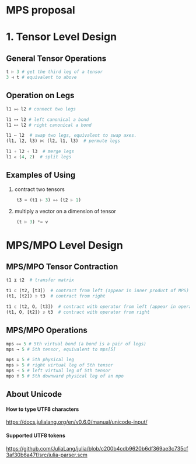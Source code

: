 # MPS proposal

# 1. Tensor Level Design
## General Tensor Operations
```julia
t ⊢ 3 # get the third leg of a tensor
3 ⊣ t # equivalent to above
```

## Operation on Legs
```julia
l1 ⧟ l2 # connect two legs

l1 ⊶ l2 # left canonical a bond
l1 ⊷ l2 # right canonical a bond

l1 ↔ l2  # swap two legs, equivalent to swap axes.
(l1, l2, l3) ⋉ (l2, l1, l3)  # permute legs

l1 ∘ l2 ∘ l3  # merge legs
l1 ⪪ (4, 2)  # split legs
```

## Examples of Using
1. contract two tensors
```julia
    t3 = (t1 ⊢ 3) ⧟ (t2 ⊢ 1)
```
2. multiply a vector on a dimension of tensor
```julia
    (t ⊢ 3) *= v
```

# MPS/MPO Level Design

## MPS/MPO Tensor Contraction
```julia
t1 ⌶ t2  # transfer matrix

t1 ⊂ (t2, [t3])  # contract from left (appear in inner product of MPS)
(t1, [t2]) ⊃ t3  # contract from right

t1 ⪽ (t2, O, [t3])  # contract with operator from left (appear in operator expectation of MPS)
(t1, O, [t2]) ⪾ t3  # contract with operator from right
```

## MPS/MPO Operations
```julia
mps ⧟ 5 # 5th virtual bond (a bond is a pair of legs)
mps ⊸ 5 # 5th tensor, equivalent to mps[5]

mps ⊥ 5 # 5th physical leg
mps ⊢ 5 # right virtual leg of 5th tensor
mps ⊣ 5 # left virtual leg of 5th tensor
mpo ⊤ 5 # 5th downward physical leg of an mpo
```

## About Unicode
#### How to type UTF8 characters
https://docs.julialang.org/en/v0.6.0/manual/unicode-input/
#### Supported UTF8 tokens
https://github.com/JuliaLang/julia/blob/c200b4cdb9620b6df369ae3c735cf3af30b6a47f/src/julia-parser.scm
